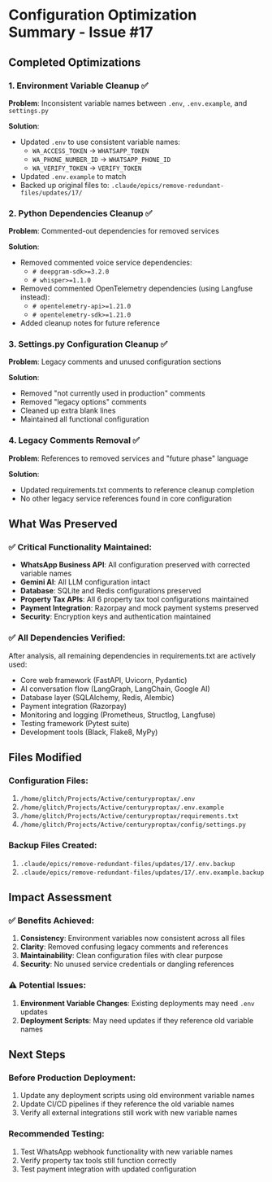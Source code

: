 # Configuration Optimization Summary - Issue #17

## Completed Optimizations

### 1. Environment Variable Cleanup ✅
**Problem**: Inconsistent variable names between `.env`, `.env.example`, and `settings.py`

**Solution**:
- Updated `.env` to use consistent variable names:
  - `WA_ACCESS_TOKEN` → `WHATSAPP_TOKEN`
  - `WA_PHONE_NUMBER_ID` → `WHATSAPP_PHONE_ID`
  - `WA_VERIFY_TOKEN` → `VERIFY_TOKEN`
- Updated `.env.example` to match
- Backed up original files to: `.claude/epics/remove-redundant-files/updates/17/`

### 2. Python Dependencies Cleanup ✅
**Problem**: Commented-out dependencies for removed services

**Solution**:
- Removed commented voice service dependencies:
  - `# deepgram-sdk>=3.2.0`
  - `# whisper>=1.1.0`
- Removed commented OpenTelemetry dependencies (using Langfuse instead):
  - `# opentelemetry-api>=1.21.0`
  - `# opentelemetry-sdk>=1.21.0`
- Added cleanup notes for future reference

### 3. Settings.py Configuration Cleanup ✅
**Problem**: Legacy comments and unused configuration sections

**Solution**:
- Removed "not currently used in production" comments
- Removed "legacy options" comments
- Cleaned up extra blank lines
- Maintained all functional configuration

### 4. Legacy Comments Removal ✅
**Problem**: References to removed services and "future phase" language

**Solution**:
- Updated requirements.txt comments to reference cleanup completion
- No other legacy service references found in core configuration

## What Was Preserved

### ✅ Critical Functionality Maintained:
- **WhatsApp Business API**: All configuration preserved with corrected variable names
- **Gemini AI**: All LLM configuration intact
- **Database**: SQLite and Redis configurations preserved
- **Property Tax APIs**: All 6 property tax tool configurations maintained
- **Payment Integration**: Razorpay and mock payment systems preserved
- **Security**: Encryption keys and authentication maintained

### ✅ All Dependencies Verified:
After analysis, all remaining dependencies in requirements.txt are actively used:
- Core web framework (FastAPI, Uvicorn, Pydantic)
- AI conversation flow (LangGraph, LangChain, Google AI)
- Database layer (SQLAlchemy, Redis, Alembic)
- Payment integration (Razorpay)
- Monitoring and logging (Prometheus, Structlog, Langfuse)
- Testing framework (Pytest suite)
- Development tools (Black, Flake8, MyPy)

## Files Modified

### Configuration Files:
1. `/home/glitch/Projects/Active/centuryproptax/.env`
2. `/home/glitch/Projects/Active/centuryproptax/.env.example`
3. `/home/glitch/Projects/Active/centuryproptax/requirements.txt`
4. `/home/glitch/Projects/Active/centuryproptax/config/settings.py`

### Backup Files Created:
1. `.claude/epics/remove-redundant-files/updates/17/.env.backup`
2. `.claude/epics/remove-redundant-files/updates/17/.env.example.backup`

## Impact Assessment

### ✅ Benefits Achieved:
1. **Consistency**: Environment variables now consistent across all files
2. **Clarity**: Removed confusing legacy comments and references
3. **Maintainability**: Clean configuration files with clear purpose
4. **Security**: No unused service credentials or dangling references

### ⚠️ Potential Issues:
1. **Environment Variable Changes**: Existing deployments may need `.env` updates
2. **Deployment Scripts**: May need updates if they reference old variable names

## Next Steps

### Before Production Deployment:
1. Update any deployment scripts using old environment variable names
2. Update CI/CD pipelines if they reference the old variable names
3. Verify all external integrations still work with new variable names

### Recommended Testing:
1. Test WhatsApp webhook functionality with new variable names
2. Verify property tax tools still function correctly
3. Test payment integration with updated configuration